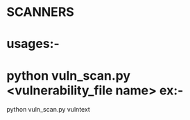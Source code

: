 # SCANNERS
usages:-
===========================
python vuln_scan.py <vulnerability_file name>
ex:-
=======================
python vuln_scan.py vulntext
